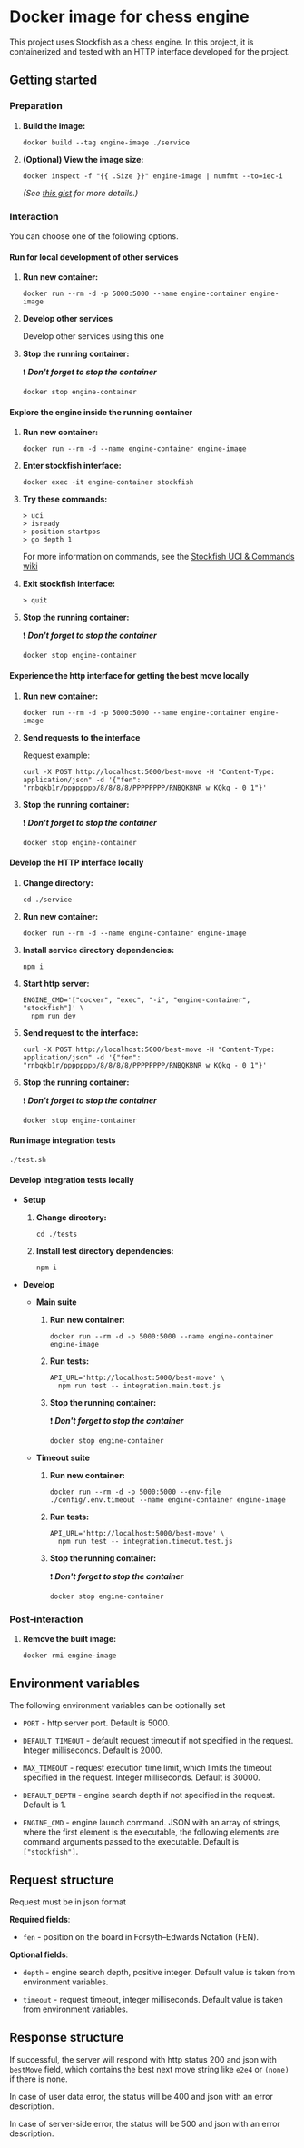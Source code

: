 # Docker image for chess engine

This project uses Stockfish as a chess engine. In this project, it is containerized and tested with an HTTP interface developed for the project.

## Getting started

### Preparation

1. **Build the image:**

    ```
    docker build --tag engine-image ./service
    ```

2. **(Optional) View the image size:**

    ```
    docker inspect -f "{{ .Size }}" engine-image | numfmt --to=iec-i
    ```

    *(See [this gist](https://gist.github.com/MichaelSimons/fb588539dcefd9b5fdf45ba04c302db6) for more details.)*

### Interaction

You can choose one of the following options.

#### Run for local development of other services

1. **Run new container:**

    ```
    docker run --rm -d -p 5000:5000 --name engine-container engine-image
    ```

2. **Develop other services**

    Develop other services using this one

3. **Stop the running container:**

    ❗ **_Don't forget to stop the container_**

    ```
    docker stop engine-container
    ```

#### Explore the engine inside the running container

1. **Run new container:**

    ```
    docker run --rm -d --name engine-container engine-image
    ```

2. **Enter stockfish interface:**

    ```
    docker exec -it engine-container stockfish
    ```

3. **Try these commands:**

    ```
    > uci
    > isready
    > position startpos
    > go depth 1
    ```

    For more information on commands, see the [Stockfish UCI & Commands wiki](https://github.com/official-stockfish/Stockfish/wiki/UCI-&-Commands)

4. **Exit stockfish interface:**

    ```
    > quit
    ```

5. **Stop the running container:**

    ❗ **_Don't forget to stop the container_**

    ```
    docker stop engine-container
    ```

#### Experience the http interface for getting the best move locally

1. **Run new container:**

    ```
    docker run --rm -d -p 5000:5000 --name engine-container engine-image
    ```

2. **Send requests to the interface**

    Request example:

    ```
    curl -X POST http://localhost:5000/best-move -H "Content-Type: application/json" -d '{"fen": "rnbqkb1r/pppppppp/8/8/8/8/PPPPPPPP/RNBQKBNR w KQkq - 0 1"}'
    ```

3. **Stop the running container:**

    ❗ **_Don't forget to stop the container_**

    ```
    docker stop engine-container
    ```

#### Develop the HTTP interface locally

1. **Change directory:**

    ```
    cd ./service
    ```

2. **Run new container:**

    ```
    docker run --rm -d --name engine-container engine-image
    ```

3. **Install service directory dependencies:**

    ```
    npm i
    ```

3. **Start http server:**

    ```
    ENGINE_CMD='["docker", "exec", "-i", "engine-container", "stockfish"]' \
      npm run dev
    ```

4. **Send request to the interface:**

    ```
    curl -X POST http://localhost:5000/best-move -H "Content-Type: application/json" -d '{"fen": "rnbqkb1r/pppppppp/8/8/8/8/PPPPPPPP/RNBQKBNR w KQkq - 0 1"}'
    ```

5. **Stop the running container:**

    ❗ **_Don't forget to stop the container_**

    ```
    docker stop engine-container
    ```

#### Run image integration tests

```
./test.sh
```

#### Develop integration tests locally

* **Setup**

    1. **Change directory:**

        ```
        cd ./tests
        ```

    2. **Install test directory dependencies:**

        ```
        npm i
        ```

* **Develop**

    * **Main suite**

        1. **Run new container:**

            ```
            docker run --rm -d -p 5000:5000 --name engine-container engine-image
            ```

        2. **Run tests:**

            ```
            API_URL='http://localhost:5000/best-move' \
              npm run test -- integration.main.test.js
            ```

        3. **Stop the running container:**

            ❗ **_Don't forget to stop the container_**

            ```
            docker stop engine-container
            ```

    * **Timeout suite**

        1. **Run new container:**

            ```
            docker run --rm -d -p 5000:5000 --env-file ./config/.env.timeout --name engine-container engine-image
            ```

        2. **Run tests:**

            ```
            API_URL='http://localhost:5000/best-move' \
              npm run test -- integration.timeout.test.js
            ```

        3. **Stop the running container:**

            ❗ **_Don't forget to stop the container_**

            ```
            docker stop engine-container
            ```

### Post-interaction

1. **Remove the built image:**

    ```
    docker rmi engine-image
    ```

## Environment variables

The following environment variables can be optionally set

* `PORT` - http server port. Default is 5000.

* `DEFAULT_TIMEOUT` - default request timeout if not specified in the request. Integer milliseconds. Default is 2000.

* `MAX_TIMEOUT` - request execution time limit, which limits the timeout specified in the request. Integer milliseconds. Default is 30000.

* `DEFAULT_DEPTH` - engine search depth if not specified in the request. Default is 1.

* `ENGINE_CMD` - engine launch command. JSON with an array of strings, where the first element is the executable, the following elements are command arguments passed to the executable. Default is `["stockfish"]`.

## Request structure

Request must be in json format

**Required fields**:

* `fen` - position on the board in Forsyth–Edwards Notation (FEN).

**Optional fields**:

* `depth` - engine search depth, positive integer. Default value is taken from environment variables.

* `timeout` - request timeout, integer milliseconds. Default value is taken from environment variables.

## Response structure

If successful, the server will respond with http status 200 and json with `bestMove` field, which contains the best next move string like `e2e4` or `(none)` if there is none.

In case of user data error, the status will be 400 and json with an error description.

In case of server-side error, the status will be 500 and json with an error description.
